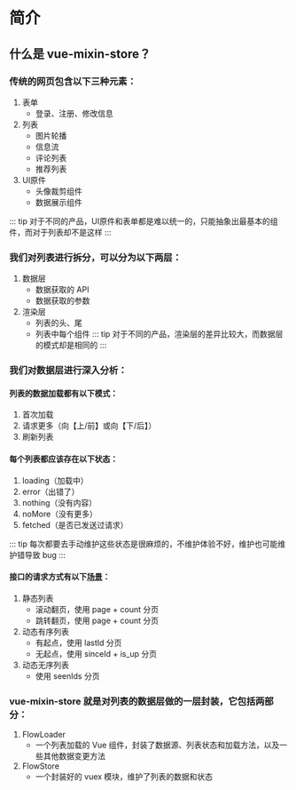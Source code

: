 # 简介

## 什么是 vue-mixin-store？

### 传统的网页包含以下三种元素：
1. 表单
    - 登录、注册、修改信息
2. 列表
    - 图片轮播
    - 信息流
    - 评论列表
    - 推荐列表
3. UI原件
    - 头像裁剪组件
    - 数据展示组件
    
::: tip
对于不同的产品，UI原件和表单都是难以统一的，只能抽象出最基本的组件，而对于列表却不是这样
:::

### 我们对列表进行拆分，可以分为以下两层：
1. 数据层
    - 数据获取的 API
    - 数据获取的参数
2. 渲染层
    - 列表的头、尾
    - 列表中每个组件
::: tip
对于不同的产品，渲染层的差异比较大，而数据层的模式却是相同的
:::

### 我们对数据层进行深入分析：

#### 列表的数据加载都有以下模式：
1. 首次加载
2. 请求更多（向【上/前】或向【下/后】）
3. 刷新列表

#### 每个列表都应该存在以下状态：
1. loading（加载中）
2. error（出错了）
3. nothing（没有内容）
4. noMore（没有更多）
5. fetched（是否已发送过请求）

::: tip
每次都要去手动维护这些状态是很麻烦的，不维护体验不好，维护也可能维护错导致 bug
:::

#### 接口的请求方式有以下[场景](https://www.jianshu.com/p/1601239f64b5)：
1. 静态列表
    - 滚动翻页，使用 page + count 分页
    - 跳转翻页，使用 page + count 分页
2. 动态有序列表
    - 有起点，使用 lastId 分页
    - 无起点，使用 sinceId + is_up 分页
3. 动态无序列表
    - 使用 seenIds 分页
    
### vue-mixin-store 就是对列表的数据层做的一层封装，它包括两部分：
1. FlowLoader
    - 一个列表加载的 Vue 组件，封装了数据源、列表状态和加载方法，以及一些其他数据变更方法
2. FlowStore
    - 一个封装好的 vuex 模块，维护了列表的数据和状态
